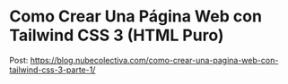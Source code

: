 # Como Crear Una Página Web con Tailwind CSS 3 (HTML Puro)

Post: https://blog.nubecolectiva.com/como-crear-una-pagina-web-con-tailwind-css-3-parte-1/ 
